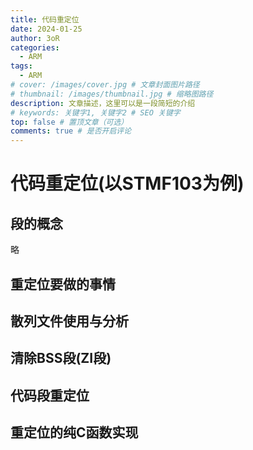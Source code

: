 ```yaml
---
title: 代码重定位
date: 2024-01-25
author: 3oR
categories:
  - ARM
tags:
  - ARM
# cover: /images/cover.jpg # 文章封面图片路径
# thumbnail: /images/thumbnail.jpg # 缩略图路径
description: 文章描述，这里可以是一段简短的介绍
# keywords: 关键字1, 关键字2 # SEO 关键字
top: false # 置顶文章（可选）
comments: true # 是否开启评论
---
```


# 代码重定位(以STMF103为例)

## 段的概念

略

## 重定位要做的事情

## 散列文件使用与分析

## 清除BSS段(ZI段)

## 代码段重定位

## 重定位的纯C函数实现
